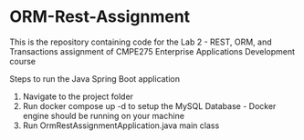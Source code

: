 # ORM-Rest-Assignment
This is the repository containing code for the Lab 2 - REST, ORM, and Transactions assignment of CMPE275 Enterprise Applications Development course

Steps to run the Java Spring Boot application
1. Navigate to the project folder
2. Run  docker compose up -d to setup the MySQL Database - Docker engine should be running on your machine
3. Run OrmRestAssignmentApplication.java main class

